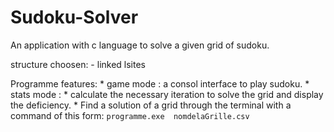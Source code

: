# Sudoku-Solver
An  application with c language to solve a given grid of sudoku.

structure choosen:
	- linked lsites

Programme features:
	* game mode : a consol interface to play sudoku.
	* stats mode : 
        	* calculate the necessary iteration to solve the grid and display the deficiency.
	    	* Find a solution of a grid through the terminal with a command of this form:
		    `programme.exe	nomdelaGrille.csv`


